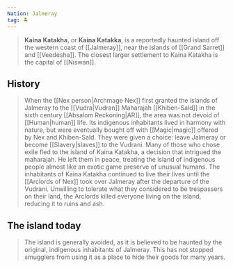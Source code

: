 ```yaml
---
Nation: Jalmeray
tag: 🏝️
---
```


> **Kaina Katakha**, or **Kaina Katakka**, is a reportedly haunted island off the western coast of [[Jalmeray]], near the islands of [[Grand Sarret]] and [[Veedesha]]. The closest larger settlement to Kaina Katakha is the capital of [[Niswan]].


## History

> When the [[Nex person|Archmage Nex]] first granted the islands of Jalmeray to the [[Vudra|Vudran]] Maharajah [[Khiben-Sald]] in the sixth century [[Absalom Reckoning|AR]], the area was not devoid of [[Human|human]] life. Its indigenous inhabitants lived in harmony with nature, but were eventually bought off with [[Magic|magic]] offered by Nex and Khiben-Sald. They were given a choice: leave Jalmeray or become [[Slavery|slaves]] to the Vudrani. Many of those who chose exile fled to the island of Kaina Katakha, a decision that intrigued the maharajah. He left them in peace, treating the island of indigenous people almost like an exotic game preserve of unusual humans. The inhabitants of Kaina Katakha continued to live their lives until the [[Arclords of Nex]] took over Jalmeray after the departure of the Vudrani. Unwilling to tolerate what they considered to be trespassers on their land, the Arclords killed everyone living on the island, reducing it to ruins and ash.


## The island today

> The island is generally avoided, as it is believed to be haunted by the original, indigenous inhabitants of Jalmeray. This has not stopped smugglers from using it as a place to hide their goods for many years.








